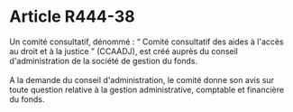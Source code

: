 # Article R444-38

<div align='left'>Un comité consultatif, dénommé : “ Comité consultatif des aides à l'accès au droit et à la justice ” (CCAADJ), est créé auprès du conseil d'administration de la société de gestion du fonds. <br/><br/> A la demande du conseil d'administration, le comité donne son avis sur toute question relative à la gestion administrative, comptable et financière du fonds. <br/><br/><br/></div>